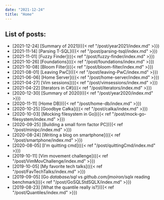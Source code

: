 ```yaml
---
date: "2021-12-24"
title: "Home"
---
```


## List of posts:

* [2021-12-24] [Summary of 2021]({{< ref "/post/year2021/index.md" >}})
* [2021-11-14] [Parsing T-SQL]({{< ref "/post/parsing-tsql/index.md" >}})
* [2021-11-01] [Fuzzy Finder]({{< ref "/post/fuzzy-finder/index.md" >}})
* [2021-10-26] [Foundations]({{< ref "/post/foundations/index.md" >}})
* [2021-10-08] [Bloom Filter]({{< ref "/post/bloom-filter/index.md" >}})
* [2021-08-01] [Leaving PwC]({{< ref "/post/leaving-PwC/index.md" >}})
* [2021-06-06] [Home Server]({{< ref "/post/home-server/index.md" >}})
* [2021-04-27] [Vim sessions]({{< ref "/post/vimsessions/index.md" >}})
* [2021-04-22] [Iterators in C#]({{< ref "/post/iterators/index.md" >}})
* [2020-12-30] [Summary of 2020]({{< ref "/post/year2020/index.md" >}})
* [2020-11-11] [Home DB]({{< ref "/post/home-db/index.md" >}})
* [2020-10-25] [Goodbye Całka]({{< ref "/post/calka/index.md" >}})
* [2020-10-03] [Mocking filesystem in Go]({{< ref "/post/mock-go-filesystem/index.md" >}})
* [2020-09-25] [Building a small form factor PC]({{< ref "/post/minipc/index.md" >}})
* [2020-08-24] [Writing a blog on smartphone]({{< ref "/post/smartphone/index.md" >}})
* [2020-08-05] [I'm quitting cmd]({{< ref "/post/quittingCmd/index.md" >}})
* [2019-10-11] [Vim movement challenge]({{< ref "/post/VimMovChallenge/index.md" >}})
* [2019-10-05] [My favorite tech talks]({{< ref "/post/FavTechTalks/index.md" >}})
* [2019-09-05] [Go *database/sql* vs *github.com/jmoiron/sqlx* reading
  benchmark]({{< ref "/post/GoSQLStdSQLX/index.md" >}})
* [2019-08-23] [What the quantile really is?]({{< ref "/post/Quantiles/index.md" >}})
